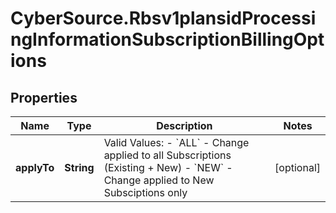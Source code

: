 # CyberSource.Rbsv1plansidProcessingInformationSubscriptionBillingOptions

## Properties
Name | Type | Description | Notes
------------ | ------------- | ------------- | -------------
**applyTo** | **String** | Valid Values: - &#x60;ALL&#x60; - Change applied to all Subscriptions (Existing + New) - &#x60;NEW&#x60; - Change applied to New Subsciptions only  | [optional] 


